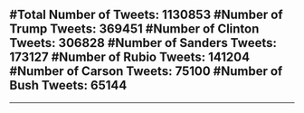 #Total Number of Tweets: 1130853 
#Number of Trump Tweets: 369451
#Number of Clinton Tweets: 306828
#Number of Sanders Tweets: 173127
#Number of Rubio Tweets: 141204
#Number of Carson Tweets: 75100
#Number of Bush Tweets: 65144
---
---
